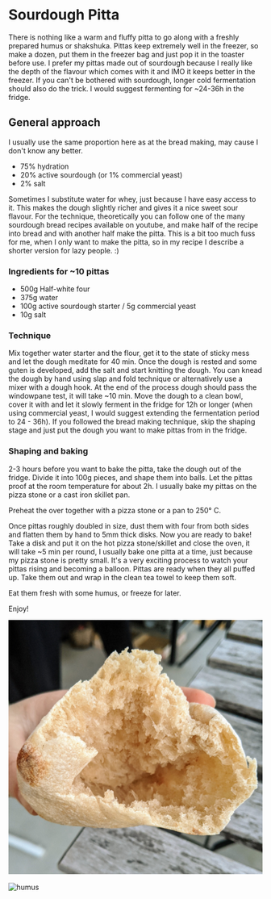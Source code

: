 # Sourdough Pitta

There is nothing like a warm and fluffy pitta to go along with a freshly prepared humus or shakshuka.
Pittas keep extremely well in the freezer, so make a dozen, put them in the freezer bag and just pop it in the toaster before use. I prefer my pittas made out of sourdough because I really like the depth of the flavour which comes with it and IMO it  keeps better in the freezer. 
If you can't be bothered with sourdough, longer cold fermentation should also do the trick. I would suggest fermenting for ~24-36h in the fridge.

## General approach
I usually use the same proportion here as at the bread making, may cause I don't know any better.
* 75% hydration
* 20% active sourdough (or 1% commercial yeast)
* 2% salt

Sometimes I substitute water for whey, just because I have easy access to it. This makes the dough slightly richer and gives it a nice sweet sour flavour.
For the technique, theoretically you can follow one of the many sourdough bread recipes available on youtube, and make half of the recipe into bread and with another half make the pitta. This is a bit too much fuss for me, when I only want to make the pitta, so in my recipe I describe a shorter version for lazy people. :)

### Ingredients for ~10 pittas
* 500g Half-white four
* 375g water
* 100g active sourdough starter / 5g commercial yeast
* 10g salt

### Technique

Mix together water starter and the flour, get it to the state of sticky mess and let the dough meditate for 40 min.
Once the dough is rested and some guten is developed, add the salt and start knitting the dough.
You can knead the dough by hand using slap and fold technique or alternatively use a mixer with a dough hook. At the end of the process dough should pass the windowpane test, it will take ~10 min. Move the dough to a clean bowl, cover it with and let it slowly ferment in the fridge for 12h or longer (when using commercial yeast, I would suggest extending the fermentation period to 24 - 36h).
If you followed the bread making technique, skip the shaping stage and just put the dough you want to make pittas from in the fridge.

### Shaping and baking
2-3 hours before you want to bake the pitta, take the dough out of the fridge.
Divide it into 100g pieces, and shape them into balls. Let the pittas proof at the room temperature for about 2h.
I usually bake my pittas on the pizza stone or a cast iron skillet pan. 

Preheat the over together with a pizza stone or a pan to 250° C.

Once pittas roughly doubled in size, dust them with four from both sides and flatten them by hand to 5mm thick disks.
Now you are ready to bake!
Take a disk and put it on the hot pizza stone/skillet and close the oven, it will take ~5 min per round, I usually bake one pitta at a time, just because my pizza stone is pretty small.
It's a very exciting process to watch your pittas rising and becoming a balloon. Pittas are ready when they all puffed up.
Take them out and wrap in the clean tea towel to keep them soft.

Eat them fresh with some humus, or freeze for later.


Enjoy!


![pitta](pitta.jpg)

![humus](humus.jpg)






